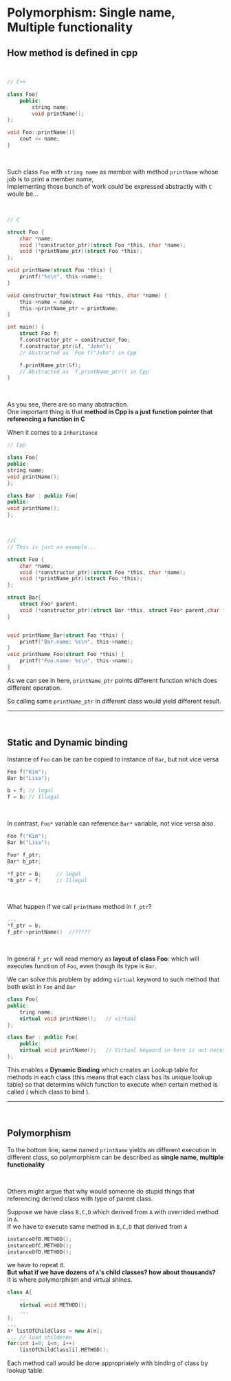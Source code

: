 # Polymorphism: Single name, Multiple functionality

## How method is defined in cpp

<br/>

```cpp
// C++

class Foo{
    public:
        string name;
        void printName();
};

void Foo::printName(){
    cout << name;
}
```

 </br>

Such class `Foo` with `string name` as member with method `printName` whose job is to print a member name,  
Implementing those bunch of work could be expressed abstractly with `C` woule be...

</br>

```c
// C

struct Foo {
    char *name;
    void (*constructor_ptr)(struct Foo *this, char *name);
    void (*printName_ptr)(struct Foo *this);
};

void printName(struct Foo *this) {
    printf("%s\n", this->name);
}

void constructor_foo(struct Foo *this, char *name) {
    this->name = name;
    this->printName_ptr = printName;
}

int main() {
    struct Foo f;
    f.constructor_ptr = constructor_foo;
    f.constructor_ptr(&f, "John");
    // Abstracted as `Foo f("John") in Cpp`

    f.printName_ptr(&f);
    // Abstracted as `f.printName_ptr() in Cpp`
}
```

</br>   
   
As you see, there are so many abstraction.    
One important thing is that **method in Cpp is a just function pointer that referencing a function in C**   
   
When it comes to a `Inheritance`   
   
```cpp
// Cpp

class Foo{
public:
string name;
void printName();
};

class Bar : public Foo{
public:
void printName();
};

````

<br/>

```c
//C
// This is just an example...

struct Foo {
    char *name;
    void (*constructor_ptr)(struct Foo *this, char *name);
    void (*printName_ptr)(struct Foo *this);
};

struct Bar{
    struct Foo* parent;
    void (*constructor_ptr)(struct Bar *this, struct Foo* parent,char *name);
}


void printName_Bar(struct Foo *this) {
    printf("Bar.name: %s\n", this->name);
}
void printName_Foo(struct Foo *this) {
    printf("Foo.name: %s\n", this->name);
}
````

As we can see in here, `printName_ptr` points different function which does different operation.

So calling same `printName_ptr` in different class would yield different result.

---

</br>   
   
## Static and Dynamic binding
   
Instance of `Foo` can be can be copied to instance of `Bar`, but not vice versa    
```cpp
Foo f("Kim");
Bar b("Lisa");

b = f; // legal
f = b; // Illegal

````

<br/>

In contrast, `Foo*` variable can reference `Bar*` variable, not vice versa also.

```cpp
Foo f("Kim");
Bar b("Lisa");

Foo* f_ptr;
Bar* b_ptr;

*f_ptr = b;     // legal
*b_ptr = f;     // Illegal
````

<br/>

What happen if we call `printName` method in `f_ptr`?

```cpp
...
*f_ptr = b;
f_ptr->printName()  //?????
```

<br/>

In general `f_ptr` will read memory as **layout of class Foo**: which will executes function of `Foo`, even though its type is `Bar`.

We can solve this problem by adding `virtual` keyword to such method that both exist in `Foo` and `Bar`

```cpp
class Foo{
public:
    tring name;
    virtual void printName();   // virtual
};

class Bar : public Foo{
    public:
    virtual void printName();   // Virtual keyword in here is not necessary. But recommend for later unforseen derivation.
};
```

This enables a **Dynamic Binding** which creates an Lookup table for methods in each class (this means that each class has its unique lookup table) so that determins which function to execute when certain method is called ( which class to bind ).

---

</br>

## Polymorphism

To the bottom line, same named `printName` yields an different execution in different class, so polymorphism can be described as **single name, multiple functionality**

</br>

Others might argue that why would someone do stupid things that referencing derived class with type of parent class.

Suppose we have class `B,C,D` which derived from `A` with overrided method in `A`.  
If we have to execute same method in `B,C,D` that derived from `A`

```cpp
instanceOfB.METHOD();
instanceOfC.METHOD();
instanceOfD.METHOD();
```

we have to repeat it.  
**But what if we have dozens of `A`'s child classes? how about thousands?**  
It is where polymorphism and virtual shines.

```cpp
class A{
    ...
    virtual void METHOD();
    ...
};
...
A* listOfChildClass = new A[n];
... // load childeren
for(int i=0; i<n; i++)
    listOfChildClass[i].METHOD();
```

Each method call would be done appropriately with binding of class by lookup table.
